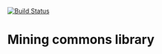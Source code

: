 [![Build Status](https://travis-ci.org/tverdokhlebd/mining-commons-library.svg?branch=master)](https://travis-ci.org/tverdokhlebd/mining-commons-library)
# Mining commons library

